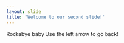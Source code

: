 ```yaml
---
layout: slide
title: "Welcome to our second slide!"
---
```

Rockabye baby
Use the left arrow to go back!
